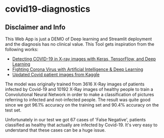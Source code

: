 # covid19-diagnostics

## Disclaimer and Info
This Web App is just a DEMO of Deep learning and Streamlit deployment and the diagnosis has no clinical value.
This Tool gets inspiration from the following works:
- [Detecting COVID-19 in X-ray images with Keras, TensorFlow, and Deep Learning](https://www.pyimagesearch.com/2020/03/16/detecting-covid-19-in-x-ray-images-with-keras-tensorflow-and-deep-learning/)
- [Fighting Corona Virus with Artificial Intelligence & Deep Learning](https://www.youtube.com/watch?v=_bDHOwASVS4)
- [Updated Covid patient images from Kaggle](https://www.kaggle.com/code/sana306/detection-of-covid-positive-cases-using-dl/data?select=COVID-19_Radiography_Dataset)

The model was originally trained from 3616 X-Ray images of patients infected by Covid-19 and 10192 X-Ray images of healthy people to train a Convolutional Neural Network in order to make a classification of pictures referring to infected and not-infected people.
The result was quite good since we got 96.1% accuracy on the training set and 90.4% accuracy on the test set.

Unfortunately in our test we got 67 cases of 'False Negative', patients classified as healthy that actually are infected by Covid-19. It's very easy to understand that these cases can be a huge issue.
